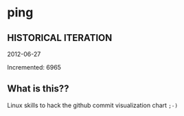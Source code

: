 # ping

## HISTORICAL ITERATION
2012-06-27

Incremented: 6965

## What is this?? 
Linux skills to hack the github commit visualization chart `;-)`
